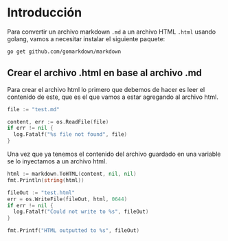 # Introducción

Para convertir un archivo markdown `.md` a un archivo HTML `.html` usando golang, vamos a necesitar instalar el siguiente paquete:

```bash
go get github.com/gomarkdown/markdown
```

## Crear el archivo .html en base al archivo .md

Para crear el archivo html lo primero que debemos de hacer es leer el contenido de este, que es el que vamos a estar agregando al archivo html.

```go
file := "test.md"

content, err := os.ReadFile(file)
if err != nil {
  log.Fatalf("%s file not found", file)
}
```

Una vez que ya tenemos el contenido del archivo guardado en una variable se lo inyectamos a un archivo html.

```go
html := markdown.ToHTML(content, nil, nil)
fmt.Println(string(html))

fileOut := "test.html"
err = os.WriteFile(fileOut, html, 0644)
if err != nil {
  log.Fatalf("Could not write to %s", fileOut)
}

fmt.Printf("HTML outputted to %s", fileOut)
```
